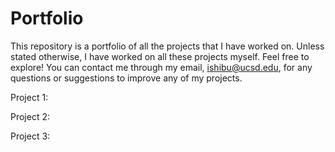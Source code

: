 # Portfolio
This repository is a portfolio of all the projects that I have worked on. Unless stated otherwise, I have worked on all these projects myself. Feel free to explore! You can contact me through my email, ishibu@ucsd.edu, for any questions or suggestions to improve any of my projects. 

Project 1:

Project 2:

Project 3:
